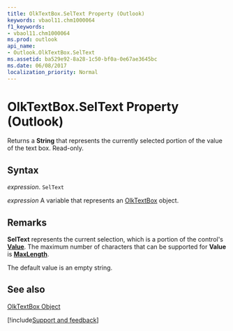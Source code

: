 ```yaml
---
title: OlkTextBox.SelText Property (Outlook)
keywords: vbaol11.chm1000064
f1_keywords:
- vbaol11.chm1000064
ms.prod: outlook
api_name:
- Outlook.OlkTextBox.SelText
ms.assetid: ba529e92-8a28-1c50-bf0a-0e67ae3645bc
ms.date: 06/08/2017
localization_priority: Normal
---
```



# OlkTextBox.SelText Property (Outlook)

Returns a  **String** that represents the currently selected portion of the value of the text box. Read-only.


## Syntax

_expression_. `SelText`

_expression_ A variable that represents an [OlkTextBox](./Outlook.OlkTextBox.md) object.


## Remarks

 **SelText** represents the current selection, which is a portion of the control's **[Value](Outlook.OlkTextBox.Value.md)**. The maximum number of characters that can be supported for **Value** is **[MaxLength](Outlook.OlkTextBox.MaxLength.md)**.

The default value is an empty string.


## See also


[OlkTextBox Object](Outlook.OlkTextBox.md)

[!include[Support and feedback](~/includes/feedback-boilerplate.md)]